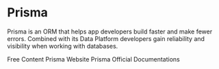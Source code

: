 # Prisma

Prisma is an ORM that helps app developers build faster and make fewer errors. Combined with its Data Platform developers gain reliability and visibility when working with databases.

<ResourceGroupTitle>Free Content</ResourceGroupTitle>
<BadgeLink colorScheme='blue' badgeText='Official Website' href='https://www.prisma.io/'>Prisma Website</BadgeLink>
<BadgeLink colorScheme='blue' badgeText='Official Documentation' href='https://www.prisma.io/docs/'>Prisma Official Documentations</BadgeLink>
